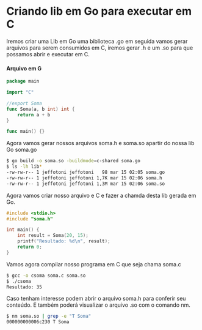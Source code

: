 # Criando lib em Go para executar em C

Iremos criar uma Lib em Go uma biblioteca .go em seguida vamos gerar arquivos para serem consumidos em C, iremos gerar .h e um .so para que possamos abrir e executar em C.

#### Arquivo em G

```go
package main

import "C"

//export Soma
func Soma(a, b int) int {
	return a + b
}

func main() {}

```
Agora vamos gerar nossos arquivos soma.h e soma.so apartir do nossa lib Go soma.go

```bash
$ go build -o soma.so -buildmode=c-shared soma.go
$ ls -lh lib*
-rw-rw-r-- 1 jeffotoni jeffotoni   98 mar 15 02:05 soma.go
-rw-rw-r-- 1 jeffotoni jeffotoni 1,7K mar 15 02:06 soma.h
-rw-rw-r-- 1 jeffotoni jeffotoni 1,3M mar 15 02:06 soma.so
```
Agora vamos criar nosso arquivo e C e fazer a chamda desta lib gerada em Go.

```c
#include <stdio.h>
#include "soma.h"

int main() {
    int result = Soma(20, 15);
    printf("Resultado: %d\n", result);
    return 0;
}
```

Vamos agora compilar nosso programa em C que seja chama soma.c

```bash
$ gcc -o csoma soma.c soma.so
$ ./csoma
Resultado: 35
```
Caso tenham interesse podem abrir o arquivo soma.h para conferir seu conteúdo.
E também poderá visualizar o arquivo .so com o comando nm.

```bash
$ nm soma.so | grep -e "T Soma"
000000000006c230 T Soma

```